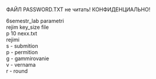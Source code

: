 # 
ФАЙЛ PASSWORD.TXT не читать!
КОНФИДЕНЦИАЛЬНО!


6semestr_lab
parametri  
rejim key_size file  
p 10 nexx.txt  
rejimi   
s - submition  
p - permition  
g - gammirovanie  
v - vernama  
r - round  

